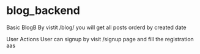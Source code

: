 # blog_backend

Basic BlogB
By vistit /blog/  you will get all posts orderd by created date
 
 User Actions
 User can signup by visit /signup page and fill the registration aas 
